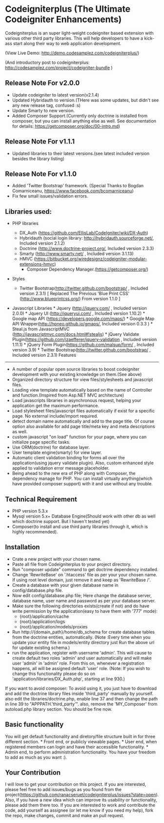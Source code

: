 Codeigniterplus (The Ultimate Codeigniter Enhancements)
=====================================

Codeigniterplus is an super light-weight codeigniter based extension with various other third party libraries. This will help developers
to have a kick-ass start along their way to web application development.

(View Live Demo: http://demo.codesamplez.com/codeigniterplus/)

(And introductory post to codeigniterplus: http://codesamplez.com/project/codeigniter-bundle )

Release Note For v2.0.0
----------------------
- Update codeigniter to latest version(v2.1.4)
- Updated Hybridauth to version.(THere was some updates, but didn't see any new release tag, confused :s)
- Update Smarty to new version.
- Added Composer Support.(Currently only doctrine is installed from composer, but you can install anything else as well. 
See documentation for details: https://getcomposer.org/doc/00-intro.md) 

Release Note For v1.1.1
----------------------
- Updated libraries to their latest versions.(see latest included version besides the library listing)

Release Note For v1.1.0
----------------------
- Added 'Twitter Bootstrap' framework. (Special Thanks to Bogdan Comarniceanu, https://www.facebook.com/bcomarniceanu)
- Fix few small issues/validation errors.
	
Libraries used:
------------------
- PHP libraries
	* DX_Auth (https://github.com/EllisLab/CodeIgniter/wiki/DX-Auth)
	* Hybridauth (social login library: http://hybridauth.sourceforge.net/, Included version 2.1.2)
	* Doctrine (http://www.doctrine-project.org/, Included version 2.3.3)
	* Smarty (http://www.smarty.net/ , Included version 3.1.13)
	* HMVC (https://bitbucket.org/wiredesignz/codeigniter-modular-extensions-hmvc) 
        * Composer Dependency Manager.(https://getcomposer.org/)

- Styles
	* Twitter Bootstrap(http://twitter.github.com/bootstrap/ , Included version 2.3.1) [ Replaced The Previous 'Blue Print CSS' (http://www.blueprintcss.org/) From version 1.1.0 ]

- Javascript Libraries
       * Jquery (http://jquery.com/ , Included version 2.0.0)
       * Jquery UI (http://jqueryui.com/ , Included version 1.10.2)
       * Google map API (https://developers.google.com/maps/)
       * Google Map API Wrapper(http://hpneo.github.io/gmaps/, Included version 0.3.3 )
       * Steal.js from JavascriptMVC (http://javascriptmvc.com/docs.html#!stealjs)
       * jQuery Validate Plugin(https://github.com/jzaefferer/jquery-validation , Included version 1.11.1)
       * jQuery Form Plugin(https://github.com/malsup/form/ , Included version 3.9)
       * Twitter Bootstrap(http://twitter.github.com/bootstrap/ , Included version 2.3.1)
Features
----------
- A number of popular open source libraries to boost codeigniter development with your existing knowledge on them.(See above)
- Organized directory structure for view files/stylesheets and javascript files.
- Loading view template automatically based on the name of Controller and function.(Inspired from Asp.NET MVC architecture)
- Load javascripts libraries in asynchronous request, helping your application get the maximum performance.
- Load stylesheet files/javascript files automatically if exist for a specific page. No external include/import required.
- detect domain name automatically and add to the page title. Of course option also available for add page title/meta key and 
meta descriptions as well.
- custom javascript "on load" function for your page, where you can initialize page specific tasks.
- Use ORM(doctrine) for database layer.
- User template engine(smarty) for view layer.
- Automatic client validation binding for forms all over the application(using jquery validate plugin). Also, custom enhanced style 
  applied to validation error message placeholder.
- Being ahead to the new era of PHP along with Composer, the dependency manage for PHP. You can install virtually anything(which have provided 
composer support) with it and use without any trouble.

Technical Requirement
---------------------
- PHP version 5.3.x
- Mysql version 5.x+ Database Engine(Should work with other db as well which doctrine support. But I haven't tested yet)
- Composer(to install and use third party libraries through it, which is highly recommended).

Installation
----------
- Crate a new project with your chosen name. 
- Paste all file from Codeigniterplus to your project directory.
- Run "composer update" command to get doctrine dependency installed.
- Change 'RewriteBase' on '.htaccess' file as per your your chosen name. If using root level domain, just remove it and keep as 'RewriteBase /'. 
- Create a database with your given database name in config/database.php file.
- Now edit config/database.php file; Here change the database server, database name, user name and password as per your database server.
- Make sure the following directories exists(create if not) and do have write permission by the application(easy to have them with '777' mode):
    * {root}/application/cache
    * {root}/application/logs
    * {root}/application/models/proxies
- Run http://{domain_path}/home/db_schema for create database tables from the doctrine entities, automatically.
  (Note :Every time when you update your entity file in models/entity directory just Run the above url for update existing schema.)
- run the application, register with username 'admin'. This will cause to create default two roles 'admin' and user automatically and will 
  make user 'admin' in 'admin' role. From this on, whenever a registration happens, all will be assigned default 'user' role.
  (Note: If you wish to change this functionality please do so on 'application/libraries/DX_Auth.php', starting at line 930.)

If you want to avoid composer:
To avoid using it, you just have to download and add the doctrine library files inside 'third_party' manually by yourself. also edit the
libraries/doctrine.php, enable line 37 and then change the path in line 39 to "APPPATH.'third_party'". also, remove the 'MY_Composer' 
from autoload.php library section. You should be fine now.


Basic functionality
-------------------

You will get default functionality and diretory/file structure built in for three different section.
        * Front end, or publicly viewable pages.
        * User end, when registered members can login and have their accessible functionality.
        * Admin end, to perform administration functionality. You have your freedom to add as much as you want :).

Your Contribution
-------------------

I will love to get your contribution on this project. If you are interested, please feel free to add issues/bugs as you found from the 
project(https://github.com/ranacseruet/codeigniterplus/issues?state=open). Also, if you have a new idea which can improve its usability
or functionality, please add them there too. If you are interested to work and contribute the code, add yourself as assignee
(or let me know if you need my help), fork the repo, make changes, commit and make an pull request.

